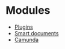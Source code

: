 # Modules

* [Plugins](plugin.md)
* [Smart documents](smartdocuments.md)
* [Camunda](camunda-webapps.md)

